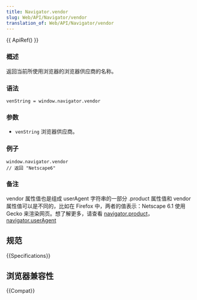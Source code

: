 ```yaml
---
title: Navigator.vendor
slug: Web/API/Navigator/vendor
translation_of: Web/API/Navigator/vendor
---
```

{{ ApiRef() }}

### 概述

返回当前所使用浏览器的浏览器供应商的名称。

### 语法

```plain
venString = window.navigator.vendor
```

### 参数

- `venString` 浏览器供应商。

### 例子

```plain
window.navigator.vendor
// 返回 "Netscape6"
```

### 备注

vendor 属性值也是组成 userAgent 字符串的一部分 .product 属性值和 vendor 属性值可以是不同的，比如在 Firefox 中，两者的值表示：Netscape 6.1 使用 Gecko 来渲染网页。想了解更多，请查看 [navigator.product](/zh-cn/DOM/window.navigator.product)，[navigator.userAgent](/zh-cn/DOM/window.navigator.userAgent)

## 规范

{{Specifications}}

## 浏览器兼容性

{{Compat}}
